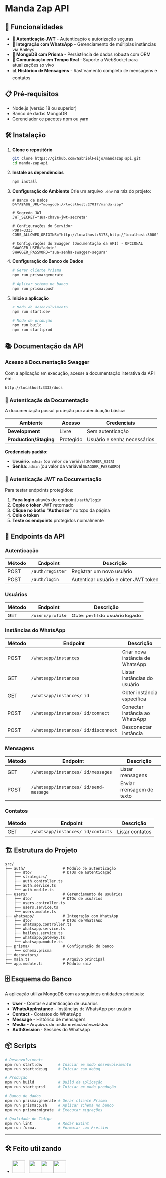 # Manda Zap API

## 🚀 Funcionalidades

- **🔐 Autenticação JWT** - Autenticação e autorização seguras
- **📱 Integração com WhatsApp** - Gerenciamento de múltiplas instâncias via Baileys
- **💾 MongoDB com Prisma** - Persistência de dados robusta com ORM
- **🔄 Comunicação em Tempo Real** - Suporte a WebSocket para atualizações ao vivo
- **📊 Histórico de Mensagens** - Rastreamento completo de mensagens e contatos

## 📋 Pré-requisitos

- Node.js (versão 18 ou superior)
- Banco de dados MongoDB
- Gerenciador de pacotes npm ou yarn

## 🛠️ Instalação

1. **Clone o repositório**

   ```bash
   git clone https://github.com/GabrielFeijo/mandazap-api.git
   cd manda-zap-api
   ```

2. **Instale as dependências**

   ```bash
   npm install
   ```

3. **Configuração do Ambiente**
   Crie um arquivo `.env` na raiz do projeto:

   ```env
   # Banco de Dados
   DATABASE_URL="mongodb://localhost:27017/manda-zap"

   # Segredo JWT
   JWT_SECRET="sua-chave-jwt-secreta"

   # Configurações do Servidor
   PORT=3333
   CORS_ALLOWED_ORIGINS="http://localhost:5173,http://localhost:3000"

   # Configurações do Swagger (Documentação da API) - OPCIONAL
   SWAGGER_USER="admin"
   SWAGGER_PASSWORD="sua-senha-swagger-segura"
   ```

4. **Configuração do Banco de Dados**

   ```bash
   # Gerar cliente Prisma
   npm run prisma:generate

   # Aplicar schema no banco
   npm run prisma:push
   ```

5. **Inicie a aplicação**

   ```bash
   # Modo de desenvolvimento
   npm run start:dev

   # Modo de produção
   npm run build
   npm run start:prod
   ```

## 📚 Documentação da API

### Acesso à Documentação Swagger

Com a aplicação em execução, acesse a documentação interativa da API em:

```
http://localhost:3333/docs
```

### 🔐 Autenticação da Documentação

A documentação possui proteção por autenticação básica:

| Ambiente               | Acesso    | Credenciais                 |
| ---------------------- | --------- | --------------------------- |
| **Development**        | Livre     | Sem autenticação            |
| **Production/Staging** | Protegido | Usuário e senha necessários |

**Credenciais padrão:**

- **Usuário**: `admin` (ou valor da variável `SWAGGER_USER`)
- **Senha**: `admin` (ou valor da variável `SWAGGER_PASSWORD`)

### 🔑 Autenticação JWT na Documentação

Para testar endpoints protegidos:

1. **Faça login** através do endpoint `/auth/login`
2. **Copie o token** JWT retornado
3. **Clique no botão "Authorize"** no topo da página
4. **Cole o token**
5. **Teste os endpoints** protegidos normalmente

## 🔧 Endpoints da API

### Autenticação

| Método | Endpoint         | Descrição                            |
| ------ | ---------------- | ------------------------------------ |
| POST   | `/auth/register` | Registrar um novo usuário            |
| POST   | `/auth/login`    | Autenticar usuário e obter JWT token |

### Usuários

| Método | Endpoint         | Descrição                      |
| ------ | ---------------- | ------------------------------ |
| GET    | `/users/profile` | Obter perfil do usuário logado |

### Instâncias do WhatsApp

| Método | Endpoint                             | Descrição                        |
| ------ | ------------------------------------ | -------------------------------- |
| POST   | `/whatsapp/instances`                | Criar nova instância de WhatsApp |
| GET    | `/whatsapp/instances`                | Listar instâncias do usuário     |
| GET    | `/whatsapp/instances/:id`            | Obter instância específica       |
| POST   | `/whatsapp/instances/:id/connect`    | Conectar instância ao WhatsApp   |
| POST   | `/whatsapp/instances/:id/disconnect` | Desconectar instância            |

### Mensagens

| Método | Endpoint                               | Descrição                |
| ------ | -------------------------------------- | ------------------------ |
| GET    | `/whatsapp/instances/:id/messages`     | Listar mensagens         |
| POST   | `/whatsapp/instances/:id/send-message` | Enviar mensagem de texto |

### Contatos

| Método | Endpoint                           | Descrição       |
| ------ | ---------------------------------- | --------------- |
| GET    | `/whatsapp/instances/:id/contacts` | Listar contatos |

## 🏗️ Estrutura do Projeto

```
src/
├── auth/                 # Módulo de autenticação
│   ├── dto/              # DTOs de autenticação
│   ├── strategies/
│   ├── auth.controller.ts
│   ├── auth.service.ts
│   └── auth.module.ts
├── users/                # Gerenciamento de usuários
│   ├── dto/              # DTOs de usuários
│   ├── users.controller.ts
│   ├── users.service.ts
│   └── users.module.ts
├── whatsapp/             # Integração com WhatsApp
│   ├── dto/              # DTOs de WhatsApp
│   ├── whatsapp.controller.ts
│   ├── whatsapp.service.ts
│   ├── baileys.service.ts
│   ├── whatsapp.gateway.ts
│   └── whatsapp.module.ts
├── prisma/               # Configuração do banco
│   └── schema.prisma
├── decorators/
├── main.ts               # Arquivo principal
└── app.module.ts         # Módulo raiz
```

## 🗄️ Esquema do Banco

A aplicação utiliza MongoDB com as seguintes entidades principais:

- **User** - Contas e autenticação de usuários
- **WhatsAppInstance** - Instâncias de WhatsApp por usuário
- **Contact** - Contatos do WhatsApp
- **Message** - Histórico de mensagens
- **Media** - Arquivos de mídia enviados/recebidos
- **AuthSession** - Sessões do WhatsApp

## 📦 Scripts

```bash
# Desenvolvimento
npm run start:dev       # Iniciar em modo desenvolvimento
npm run start:debug     # Iniciar com debug

# Produção
npm run build           # Build da aplicação
npm run start:prod      # Iniciar em modo produção

# Banco de dados
npm run prisma:generate # Gerar cliente Prisma
npm run prisma:push     # Aplicar schema no banco
npm run prisma:migrate  # Executar migrações

# Qualidade de Código
npm run lint            # Rodar ESLint
npm run format          # Formatar com Prettier
```

---

## 🛠️ Feito utilizando

- <img src="https://cdn.jsdelivr.net/gh/devicons/devicon@latest/icons/typescript/typescript-plain.svg" width="40" height="40"/>ㅤ<img src="https://cdn.jsdelivr.net/gh/devicons/devicon@latest/icons/nestjs/nestjs-original.svg" width="40" height="40"/><img src="https://cdn.jsdelivr.net/gh/devicons/devicon@latest/icons/mongodb/mongodb-original.svg" width="40" height="40"/><img src="https://cdn.jsdelivr.net/gh/devicons/devicon@latest/icons/swagger/swagger-original.svg" width="40" height="40" />
